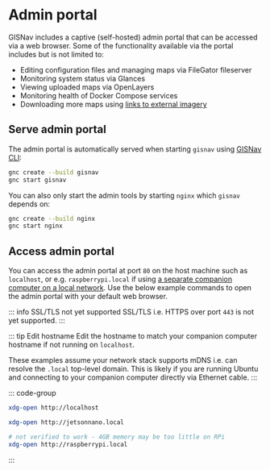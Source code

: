 # Admin portal

GISNav includes a captive (self-hosted) admin portal that can be accessed via a web browser. Some of the functionality available via the portal includes but is not limited to:

- Editing configuration files and managing maps via FileGator fileserver
- Monitoring system status via Glances
- Viewing uploaded maps via OpenLayers
- Monitoring health of Docker Compose services
- Downloading more maps using [links to external imagery](/setup-gis-server#orthoimagery-and-dems)

## Serve admin portal

The admin portal is automatically served when starting `gisnav` using [GISNav CLI](/gisnav-cli):

```bash
gnc create --build gisnav
gnc start gisnav
```

You can also only start the admin tools by starting `nginx` which `gisnav` depends on:

```bash
gnc create --build nginx
gnc start nginx
```

## Access admin portal

You can access the admin portal at port `80` on the host machine such as `localhost`, or e.g. `raspberrypi.local` if using [a separate companion computer on a local network](/hil-pixhawk). Use the below example commands to open the admin portal with your default web browser.

::: info SSL/TLS not yet supported
SSL/TLS i.e. HTTPS over port `443` is not yet supported.
:::

::: tip Edit hostname
Edit the hostname to match your companion computer hostname if not running on `localhost`.

These examples assume your network stack supports mDNS i.e. can resolve the `.local` top-level domain. This is likely if you are running Ubuntu and connecting to your companion computer directly via Ethernet cable.
:::

::: code-group

```bash [localhost]
xdg-open http://localhost
```

```bash [jetsonnano.local]
xdg-open http://jetsonnano.local
```

```bash [raspberrypi.local]
# not verified to work - 4GB memory may be too little on RPi
xdg-open http://raspberrypi.local
```
:::
